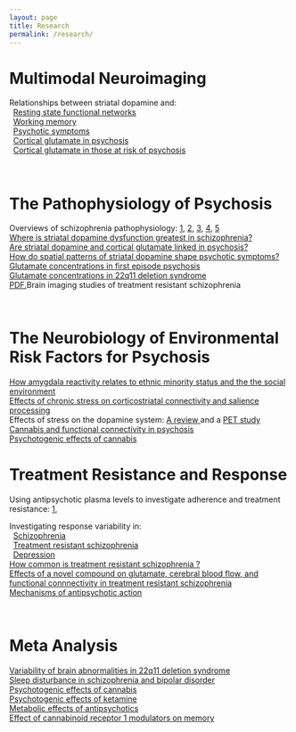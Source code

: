 ```yaml
---
layout: page
title: Research
permalink: /research/
---
```


<h1> Multimodal Neuroimaging </h1>

Relationships between striatal dopamine and:<br/>
&ensp;<a href="/publications/pdfs/mesolimbic_salience.pdf" target="_blank">Resting state functional networks</a><br/>
&ensp;<a href="/publications/pdfs/nour_2019.pdf" target="_blank">Working memory</a><br/>
&ensp;<a href="/publications/pdfs/bpsychcnni_2020.pdf" target="_blank">Psychotic symptoms</a><br/>
&ensp;<a href="/publications/pdfs/lancet_2018.pdf" target="_blank">Cortical glutamate in psychosis</a><br/>
&ensp;<a href="/publications/pdfs/lancet_2018.pdf" target="_blank">Cortical glutamate in those at risk of psychosis</a><br/>  

<br/>

<h1> The Pathophysiology of Psychosis </h1>

Overviews of schizophrenia pathophysiology: <a href="/publications/pdfs/jama_scz_2020.pdf" target="_blank">1</a>, <a href="/publications/pdfs/world_psych_2020.pdf" target="_blank">2</a>, <a href="/publications/pdfs/trends_2019.pdf" target="_blank">3</a>, <a href="/publications/pdfs/translational_2017.pdf" target="_blank">4</a>, <a href="/publications/pdfs/biol_2017.pdf" target="_blank">5</a><br/>
<a href="/publications/pdfs/sczbull_2018.pdf" target="_blank"> Where is striatal dopamine dysfunction greatest in schizophrenia?</a><br/>
<a href="/publications/pdfs/lancet_2018.pdf" target="_blank"> Are striatal dopamine and cortical glutamate linked in psychosis? </a><br/>
<a href="/publications/pdfs/bpsychcnni_2020.pdf" target="_blank">How do spatial patterns of striatal dopamine  shape psychotic symptoms?</a><br/>
<a href="/publications/pdfs/borgan_2019.pdf" target="_blank"> Glutamate concentrations in first episode psychosis</a><br/>
<a href="/publications/pdfs/rogdaki_2019.pdf" target="_blank">  Glutamate concentrations in 22q11 deletion syndrome</a><br/>
<a href="/publications/pdfs/lancet_2017.pdf" target="_blank">PDF.</a>Brain imaging studies of treatment resistant schizophrenia</a><br/>

<br/>

<h1> The Neurobiology of Environmental Risk Factors for Psychosis </h1>
<a href="/publications/pdfs/psych_med_2018.pdf" target="_blank"> How amygdala reactivity relates to ethnic minority status and the the social environment</a><br/>
<a href="/publications/pdfs/sczres_2018.pdf" target="_blank">Effects of chronic stress on corticostriatal connectivity and salience processing</a><br/>
Effects of stress on the dopamine system: <a href="/publications/pdfs/biol_2017.pdf" target="_blank">A review </a> and a <a href="/publications/pdfs/elife_2019.pdf" target="_blank">PET study</a><br/>
<a href="/publications/pdfs/musa_2020.pdf" target="_blank">Cannabis and functional connectivity in psychosis</a><br/>
<a href="/publications/pdfs/hindley_thc_meta.pdf" target="_blank">Psychotogenic effects of cannabis </a>


<br/>

<h1> Treatment Resistance and Response </h1>
Using antipsychotic plasma levels to investigate adherence and treatment resistance: <a href="/publications/pdfs/acta_2018.pdf" target="_blank">1</a>, <br/>

Investigating response variability in:<br/>
&ensp;<a href="/publications/pdfs/ap_hetero_2019.pdf" target="_blank">Schizophrenia</a><br/>
&ensp;<a href="/publications/pdfs/mizuno_2019.pdf" target="_blank">Treatment resistant schizophrenia </a><br/> 
&ensp;<a href="/publications/pdfs/jad_2020.pdf" target="_blank">Depression</a><br/>
<a href="/publications/pdfs/beck_2019.pdf" target="_blank">How common is treatment resistant schizophrenia ?</a><br/>
<a href="/publications/pdfs/pillinger_2019.pdf" target="_blank"> Effects of a novel compound on glutamate, cerebral blood flow, and functional connnectivity in treatment resistant schizophrenia </a><br/>
<a href="/publications/pdfs/neuropsychopharm_2020.pdf" target="_blank"> Mechanisms of antipsychotic action </a>

<br/>

<h1> Meta Analysis </h1>

<a href="/publications/pdfs/molecpsych_2020.pdf" target="_blank">Variability of brain abnormalities in 22q11 deletion syndrome</a><br/>
<a href="/publications/pdfs/meyer_sleep_2020.pdf" target="_blank">Sleep disturbance in schizophrenia and bipolar disorder</a><br/>
<a href="/publications/pdfs/hindley_thc_meta.pdf" target="_blank">Psychotogenic effects of cannabis </a><br/>
<a href="/publications/pdfs/beck_2020.pdf" target="_blank">Psychotogenic effects of ketamine </a><br/>
<a href="/publications/pdfs/lancet_pillinger_2019.pdf" target="_blank">Metabolic effects of antipsychotics </a><br/>
<a href="/publications/pdfs/borgan_2019b.pdf" target="_blank"> Effect of cannabinoid receptor 1 modulators on memory </a><br/>
